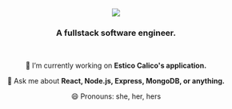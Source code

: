 <h1 align="center"> 
  <img src="https://readme-typing-svg.herokuapp.com/?font+Righteous&size=35&cetner=true&vCenter=true&width=500&height=70&duration=4000&lines=Hi+There!+👋;+I'm+Caheri+Aguilar!;"/>
</h1>

<h3 align="center">A fullstack software engineer.</h3>

<br/>

<div align="center">
  
🔭 I’m currently working on **Estico Calico's application.**
  
💬 Ask me about **React, Node.js, Express, MongoDB, or anything.**

😄 Pronouns: she, her, hers  
<div/>

<!--
**c-arriagada/c-arriagada** is a ✨ _special_ ✨ repository because its `README.md` (this file) appears on your GitHub profile.

Here are some ideas to get you started:

- 🔭 I’m currently working on ...
- 🌱 I’m currently learning ...
- 👯 I’m looking to collaborate on ...
- 🤔 I’m looking for help with ...
- 💬 Ask me about ...
- 📫 How to reach me: ...
- 😄 Pronouns: ...
- ⚡ Fun fact: ...
-->
